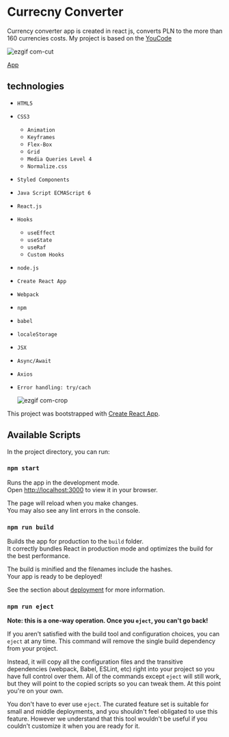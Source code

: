 # Currecny Converter

Currency converter app is created in react js, converts PLN to the more than 160 currencies costs. My project is based on the [YouCode](https://youcode.pl/frontend-developer/)

![ezgif com-cut](https://github.com/LeszekM12/Currency-converter-react/assets/130221590/c003993c-bf83-4f21-b0a1-6d99d7c47e8c)


[App](https://leszekm12.github.io/Currency-converter-react/)

## technologies

+ `HTML5`
+ `CSS3`
  + `Animation`
  + `Keyframes`
  + `Flex-Box`
  + `Grid`
  + `Media Queries Level 4`
  + `Normalize.css`
+ `Styled Components`
+ `Java Script ECMAScript 6`
+ `React.js`
+ `Hooks`
  + `useEffect`
  + `useState`
  + `useRaf`
  + `Custom Hooks`
+ `node.js`
+ `Create React App`
+ `Webpack`
+ `npm`
+ `babel`
+ `localeStorage`
+ `JSX`
+ `Async/Await`
+ `Axios`
+ `Error handling: try/cach`


  ![ezgif com-crop](https://github.com/LeszekM12/Currency-converter-react/assets/130221590/d1caa76c-475d-4d8c-9baf-5b712a4fba3b)

This project was bootstrapped with [Create React App](https://github.com/facebook/create-react-app).

## Available Scripts

In the project directory, you can run:

### `npm start`

Runs the app in the development mode.\
Open [http://localhost:3000](http://localhost:3000) to view it in your browser.

The page will reload when you make changes.\
You may also see any lint errors in the console.

### `npm run build`

Builds the app for production to the `build` folder.\
It correctly bundles React in production mode and optimizes the build for the best performance.

The build is minified and the filenames include the hashes.\
Your app is ready to be deployed!

See the section about [deployment](https://facebook.github.io/create-react-app/docs/deployment) for more information.

### `npm run eject`

**Note: this is a one-way operation. Once you `eject`, you can't go back!**

If you aren't satisfied with the build tool and configuration choices, you can `eject` at any time. This command will remove the single build dependency from your project.

Instead, it will copy all the configuration files and the transitive dependencies (webpack, Babel, ESLint, etc) right into your project so you have full control over them. All of the commands except `eject` will still work, but they will point to the copied scripts so you can tweak them. At this point you're on your own.

You don't have to ever use `eject`. The curated feature set is suitable for small and middle deployments, and you shouldn't feel obligated to use this feature. However we understand that this tool wouldn't be useful if you couldn't customize it when you are ready for it.

